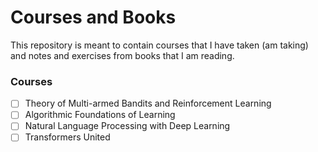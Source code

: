 # Courses and Books

This repository is meant to contain courses that I have taken (am taking) and notes and exercises from books that I am reading.

### Courses

- [ ] Theory of Multi-armed Bandits and Reinforcement Learning
- [ ] Algorithmic Foundations of Learning
- [ ] Natural Language Processing with Deep Learning
- [ ] Transformers United
